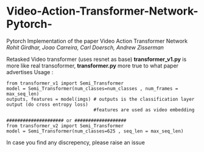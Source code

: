 # Video-Action-Transformer-Network-Pytorch-
Pytorch Implementation of the paper Video Action Transformer Network   
*Rohit Girdhar, Joao Carreira, Carl Doersch, Andrew Zisserman*


Retasked Video transformer (uses resnet as base) 
**transformer_v1.py** is more like real transoformer, **transformer.py** more true to what paper advertises
Usage : 
```
from transformer_v1 import Semi_Transformer
model = Semi_Transformer(num_classes=num_classes , num_frames = max_seq_len)
outputs, features = model(imgs) # outputs is the classification layer output (do cross entropy loss)
                                #features are used as video embedding
                                
##################### or ###################
from transformer_v2 import Semi_Transformer
model = Semi_Transformer(num_classes=625 , seq_len = max_seq_len)
```


In case you find any discrepency, please raise an issue
